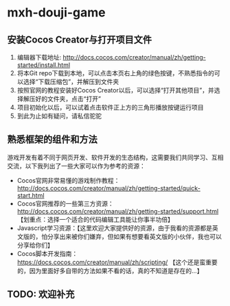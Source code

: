 # mxh-douji-game
## 安装Cocos Creator与打开项目文件
1. 编辑器下载地址: http://docs.cocos.com/creator/manual/zh/getting-started/install.html
2. 将本Git repo下载到本地，可以点击本页右上角的绿色按键，不熟悉指令的可以选择“下载压缩包”，并解压到文件夹
3. 按照官网的教程安装好Cocos Creator以后，可以选择“打开其他项目”，并选择解压好的文件夹，点击“打开”
4. 项目初始化以后，可以试着点击软件正上方的三角形播放按键运行项目
5. 到此为止如有疑问，请私信驼驼

## 熟悉框架的组件和方法
游戏开发有着不同于网页开发、软件开发的生态结构，这需要我们共同学习、互相交流，以下我列出了一些大家可以作为参考的资源：
- Cocos官网非常易懂的游戏制作教程：http://docs.cocos.com/creator/manual/zh/getting-started/quick-start.html
- Cocos官网推荐的一些第三方资源：http://docs.cocos.com/creator/manual/zh/getting-started/support.html 【划重点：选择一个适合的代码编辑工具能让你事半功倍】
- Javascript学习资源：【这里欢迎大家提供好的资源，由于我看的资源都是英文版的，怕分享出来被你们嫌弃，但如果有想要看英文版的小伙伴，我也可以分享给你们】
- Cocos脚本开发指南：https://docs.cocos.com/creator/manual/zh/scripting/ 【这个还是蛮重要的，因为里面好多自带的方法如果不看的话，真的不知道是存在的...】

## TODO: 欢迎补充